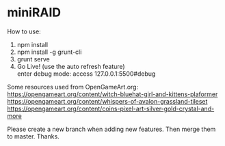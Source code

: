 # miniRAID

How to use:  
1. npm install  
2. npm install -g grunt-cli  
3. grunt serve  
4. Go Live! (use the auto refresh feature)  
enter debug mode: access 127.0.0.1:5500#debug  
  
  
Some resources used from OpenGameArt.org:  
https://opengameart.org/content/witch-bluehat-girl-and-kittens-plaformer  
https://opengameart.org/content/whispers-of-avalon-grassland-tileset  
https://opengameart.org/content/coins-pixel-art-silver-gold-crystal-and-more  
  
  
Please create a new branch when adding new features. Then merge them to master. Thanks.
